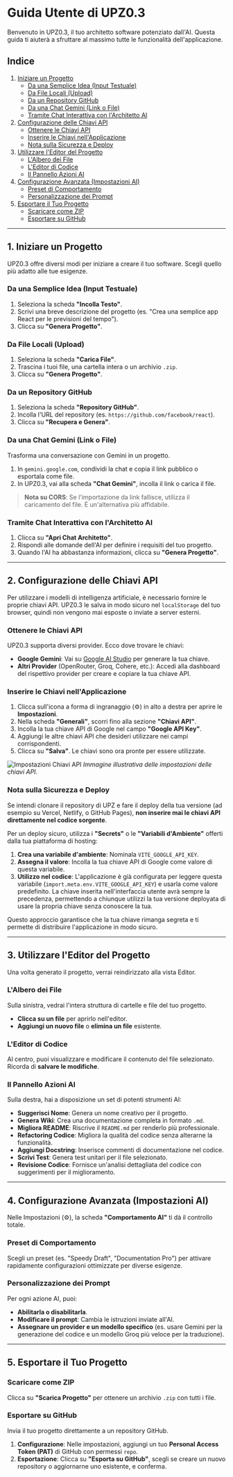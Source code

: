 # Guida Utente di UPZ0.3

Benvenuto in UPZ0.3, il tuo architetto software potenziato dall'AI. Questa guida ti aiuterà a sfruttare al massimo tutte le funzionalità dell'applicazione.

## Indice

1.  [Iniziare un Progetto](#1-iniziare-un-progetto)
    -   [Da una Semplice Idea (Input Testuale)](#da-una-semplice-idea-input-testuale)
    -   [Da File Locali (Upload)](#da-file-locali-upload)
    -   [Da un Repository GitHub](#da-un-repository-github)
    -   [Da una Chat Gemini (Link o File)](#da-una-chat-gemini-link-o-file)
    -   [Tramite Chat Interattiva con l'Architetto AI](#tramite-chat-interattiva-con-larchitetto-ai)
2.  [Configurazione delle Chiavi API](#2-configurazione-delle-chiavi-api)
    -   [Ottenere le Chiavi API](#ottenere-le-chiavi-api)
    -   [Inserire le Chiavi nell'Applicazione](#inserire-le-chiavi-nellapplicazione)
    -   [Nota sulla Sicurezza e Deploy](#nota-sulla-sicurezza-e-deploy)
3.  [Utilizzare l'Editor del Progetto](#3-utilizzare-leditor-del-progetto)
    -   [L'Albero dei File](#lalbero-dei-file)
    -   [L'Editor di Codice](#leditor-di-codice)
    -   [Il Pannello Azioni AI](#il-pannello-azioni-ai)
4.  [Configurazione Avanzata (Impostazioni AI)](#4-configurazione-avanzata-impostazioni-ai)
    -   [Preset di Comportamento](#preset-di-comportamento)
    -   [Personalizzazione dei Prompt](#personalizzazione-dei-prompt)
5.  [Esportare il Tuo Progetto](#5-esportare-il-tuo-progetto)
    -   [Scaricare come ZIP](#scaricare-come-zip)
    -   [Esportare su GitHub](#esportare-su-github)

---

## 1. Iniziare un Progetto

UPZ0.3 offre diversi modi per iniziare a creare il tuo software. Scegli quello più adatto alle tue esigenze.

### Da una Semplice Idea (Input Testuale)

1.  Seleziona la scheda **"Incolla Testo"**.
2.  Scrivi una breve descrizione del progetto (es. "Crea una semplice app React per le previsioni del tempo").
3.  Clicca su **"Genera Progetto"**.

### Da File Locali (Upload)

1.  Seleziona la scheda **"Carica File"**.
2.  Trascina i tuoi file, una cartella intera o un archivio `.zip`.
3.  Clicca su **"Genera Progetto"**.

### Da un Repository GitHub

1.  Seleziona la scheda **"Repository GitHub"**.
2.  Incolla l'URL del repository (es. `https://github.com/facebook/react`).
3.  Clicca su **"Recupera e Genera"**.

### Da una Chat Gemini (Link o File)

Trasforma una conversazione con Gemini in un progetto.
1.  In `gemini.google.com`, condividi la chat e copia il link pubblico o esportala come file.
2.  In UPZ0.3, vai alla scheda **"Chat Gemini"**, incolla il link o carica il file.

> **Nota su CORS**: Se l'importazione da link fallisce, utilizza il caricamento del file. È un'alternativa più affidabile.

### Tramite Chat Interattiva con l'Architetto AI

1.  Clicca su **"Apri Chat Architetto"**.
2.  Rispondi alle domande dell'AI per definire i requisiti del tuo progetto.
3.  Quando l'AI ha abbastanza informazioni, clicca su **"Genera Progetto"**.

---

## 2. Configurazione delle Chiavi API

Per utilizzare i modelli di intelligenza artificiale, è necessario fornire le proprie chiavi API. UPZ0.3 le salva in modo sicuro nel `localStorage` del tuo browser, quindi non vengono mai esposte o inviate a server esterni.

### Ottenere le Chiavi API

UPZ0.3 supporta diversi provider. Ecco dove trovare le chiavi:
-   **Google Gemini**: Vai su [Google AI Studio](https://ai.google.dev/gemini-api/docs/api-key) per generare la tua chiave.
-   **Altri Provider** (OpenRouter, Groq, Cohere, etc.): Accedi alla dashboard del rispettivo provider per creare e copiare la tua chiave API.

### Inserire le Chiavi nell'Applicazione

1.  Clicca sull'icona a forma di ingranaggio (⚙️) in alto a destra per aprire le **Impostazioni**.
2.  Nella scheda **"Generali"**, scorri fino alla sezione **"Chiavi API"**.
3.  Incolla la tua chiave API di Google nel campo **"Google API Key"**.
4.  Aggiungi le altre chiavi API che desideri utilizzare nei campi corrispondenti.
5.  Clicca su **"Salva"**. Le chiavi sono ora pronte per essere utilizzate.

![Impostazioni Chiavi API](https://i.imgur.com/your-image-url.png) *Immagine illustrativa delle impostazioni delle chiavi API.*

### Nota sulla Sicurezza e Deploy

Se intendi clonare il repository di UPZ e fare il deploy della tua versione (ad esempio su Vercel, Netlify, o GitHub Pages), **non inserire mai le chiavi API direttamente nel codice sorgente**.

Per un deploy sicuro, utilizza i **"Secrets"** o le **"Variabili d'Ambiente"** offerti dalla tua piattaforma di hosting:

1.  **Crea una variabile d'ambiente**: Nominala `VITE_GOOGLE_API_KEY`.
2.  **Assegna il valore**: Incolla la tua chiave API di Google come valore di questa variabile.
3.  **Utilizzo nel codice**: L'applicazione è già configurata per leggere questa variabile (`import.meta.env.VITE_GOOGLE_API_KEY`) e usarla come valore predefinito. La chiave inserita nell'interfaccia utente avrà sempre la precedenza, permettendo a chiunque utilizzi la tua versione deployata di usare la propria chiave senza conoscere la tua.

Questo approccio garantisce che la tua chiave rimanga segreta e ti permette di distribuire l'applicazione in modo sicuro.

---

## 3. Utilizzare l'Editor del Progetto

Una volta generato il progetto, verrai reindirizzato alla vista Editor.

### L'Albero dei File

Sulla sinistra, vedrai l'intera struttura di cartelle e file del tuo progetto.
- **Clicca su un file** per aprirlo nell'editor.
- **Aggiungi un nuovo file** o **elimina un file** esistente.

### L'Editor di Codice

Al centro, puoi visualizzare e modificare il contenuto del file selezionato. Ricorda di **salvare le modifiche**.

### Il Pannello Azioni AI

Sulla destra, hai a disposizione un set di potenti strumenti AI:
- **Suggerisci Nome**: Genera un nome creativo per il progetto.
- **Genera Wiki**: Crea una documentazione completa in formato `.md`.
- **Migliora README**: Riscrive il `README.md` per renderlo più professionale.
- **Refactoring Codice**: Migliora la qualità del codice senza alterarne la funzionalità.
- **Aggiungi Docstring**: Inserisce commenti di documentazione nel codice.
- **Scrivi Test**: Genera test unitari per il file selezionato.
- **Revisione Codice**: Fornisce un'analisi dettagliata del codice con suggerimenti per il miglioramento.

---

## 4. Configurazione Avanzata (Impostazioni AI)

Nelle Impostazioni (⚙️), la scheda **"Comportamento AI"** ti dà il controllo totale.

### Preset di Comportamento

Scegli un preset (es. "Speedy Draft", "Documentation Pro") per attivare rapidamente configurazioni ottimizzate per diverse esigenze.

### Personalizzazione dei Prompt

Per ogni azione AI, puoi:
- **Abilitarla o disabilitarla**.
- **Modificare il prompt**: Cambia le istruzioni inviate all'AI.
- **Assegnare un provider e un modello specifico** (es. usare Gemini per la generazione del codice e un modello Groq più veloce per la traduzione).

---

## 5. Esportare il Tuo Progetto

### Scaricare come ZIP

Clicca su **"Scarica Progetto"** per ottenere un archivio `.zip` con tutti i file.

### Esportare su GitHub

Invia il tuo progetto direttamente a un repository GitHub.

1.  **Configurazione**: Nelle impostazioni, aggiungi un tuo **Personal Access Token (PAT)** di GitHub con permessi `repo`.
2.  **Esportazione**: Clicca su **"Esporta su GitHub"**, scegli se creare un nuovo repository o aggiornarne uno esistente, e conferma.
